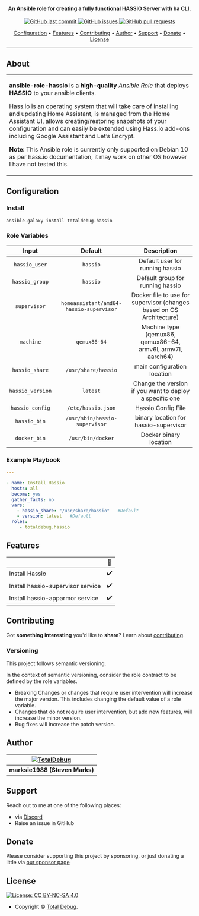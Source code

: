 <h4 align="center">An Ansible role for creating a fully functional HASSIO Server with ha CLI.</h4>

<p align="center">
    <a href="https://github.com/totaldebug/ansible-role-hassio/commits/master">
    <img src="https://img.shields.io/github/last-commit/totaldebug/ansible-role-hassio.svg?style=flat-square&logo=github&logoColor=white"
         alt="GitHub last commit">
    <a href="https://github.com/totaldebug/ansible-role-hassio/issues">
    <img src="https://img.shields.io/github/issues-raw/totaldebug/ansible-role-hassio.svg?style=flat-square&logo=github&logoColor=white"
         alt="GitHub issues">
    <a href="https://github.com/totaldebug/ansible-role-hassio/pulls">
    <img src="https://img.shields.io/github/issues-pr-raw/totaldebug/ansible-role-hassio.svg?style=flat-square&logo=github&logoColor=white"
         alt="GitHub pull requests">
</p>

<p align="center">
  <a href="#configuration">Configuration</a> •
  <a href="#features">Features</a> •
  <a href="#contributing">Contributing</a> •
  <a href="#author">Author</a> •
  <a href="#support">Support</a> •
  <a href="#donate">Donate</a> •
  <a href="#license">License</a>
</p>

---

## About

<table>
<tr>
<td>

**ansible-role-hassio** is a **high-quality** _Ansible Role_ that deploys **HASSIO** to your ansible clients.

Hass.io is an operating system that will take care of installing and updating Home Assistant, is managed from the Home Assistant UI, allows creating/restoring snapshots of your configuration and can easily be extended using Hass.io add-ons including Google Assistant and Let’s Encrypt.

**Note:** This Ansible role is currently only supported on Debian 10 as per hass.io documentation, it may work on other OS however I have not tested this.

</td>
</tr>
</table>

## Configuration

### Install

```shell
ansible-galaxy install totaldebug.hassio
```

### Role Variables

| **Input** | **Default** | **Description** |
|:---------:|:-----------:|:---------------:|
| `hassio_user` | `hassio` | Default user for running hassio |
| `hassio_group` | `hassio` | Default group for running hassio |
| `supervisor` | `homeassistant/amd64-hassio-supervisor` | Docker file to use for supervisor (changes based on OS Architecture) |
| `machine` | `qemux86-64` | Machine type (qemux86, qemux86-64, armv6l, armv7l, aarch64) |
| `hassio_share` | `/usr/share/hassio` | main configuration location |
| `hassio_version` | `latest` | Change the version if you want to deploy a specific one |
| `hassio_config` | `/etc/hassio.json` | Hassio Config File |
| `hassio_bin` | `/usr/sbin/hassio-supervisor` | binary location for hassio-supervisor |
| `docker_bin` | `/usr/bin/docker` | Docker binary location |

### Example Playbook

```yaml
---

- name: Install Hassio
  hosts: all
  become: yes
  gather_facts: no
  vars:
    - hassio_share: "/usr/share/hassio"   #Default
    - version: latest   #Default
  roles:
     - totaldebug.hassio

```

## Features

|                            |         🔰         |
| -------------------------- | :----------------: |
| Install Hassio                        |         ✔️         |
| Install hassio-supervisor service     |         ✔️         |
| Install hassio-apparmor service       |         ✔️         |

## Contributing

Got **something interesting** you'd like to **share**? Learn about [contributing](https://github.com/totaldebug/.github/blob/main/.github/CONTRIBUTING.md).

### Versioning

This project follows semantic versioning.

In the context of semantic versioning, consider the role contract to be defined by the role variables.

- Breaking Changes or changes that require user intervention will increase the major version. This includes changing the default value of a role variable.
- Changes that do not require user intervention, but add new features, will increase the minor version.
- Bug fixes will increase the patch version.

## Author

| [![TotalDebug](https://totaldebug.uk/assets/images/logo.png)](https://linkedin.com/in/marksie1988) |
|:--:|
| **marksie1988 (Steven Marks)** |

## Support

Reach out to me at one of the following places:

- via [Discord](https://discord.gg/6fmekudc8Q)
- Raise an issue in GitHub

## Donate

Please consider supporting this project by sponsoring, or just donating a little via [our sponsor page](https://github.com/sponsors/marksie1988)

## License

[![License: CC BY-NC-SA 4.0](https://img.shields.io/badge/License-CC%20BY--NC--SA%204.0-orange.svg?style=flat-square)](https://creativecommons.org/licenses/by-nc-sa/4.0/)

- Copyright © [Total Debug](https://totaldebug.uk "Total Debug").
